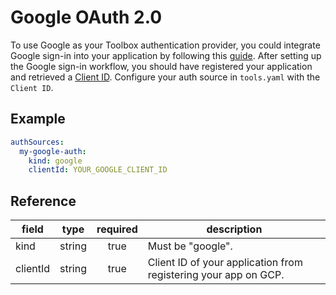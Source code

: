 # Google OAuth 2.0

To use Google as your Toolbox authentication provider, you could integrate
Google sign-in into your application by following this
[guide](https://developers.google.com/identity/sign-in/web/sign-in). After
setting up the Google sign-in workflow, you should have registered your
application and retrieved a [Client
ID](https://developers.google.com/identity/sign-in/web/sign-in#create_authorization_credentials).
Configure your auth source in `tools.yaml` with the `Client ID`.

## Example

```yaml
authSources:
  my-google-auth:
    kind: google
    clientId: YOUR_GOOGLE_CLIENT_ID
```

## Reference

| **field** | **type** | **required** | **description**                                                              |
|-----------|:--------:|:------------:|------------------------------------------------------------------------------|
| kind      |  string  |     true     | Must be "google".                                                  |
| clientId  |  string  |     true     | Client ID of your application from registering your app on GCP.    |
